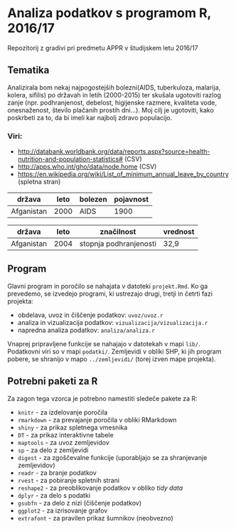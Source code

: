 # Analiza podatkov s programom R, 2016/17

Repozitorij z gradivi pri predmetu APPR v študijskem letu 2016/17

## Tematika

Analizirala bom nekaj najpogostejših bolezni(AIDS, tuberkuloza, malarija, kolera, sifilis) po državah in letih (2000-2015) ter skušala ugotoviti razlog zanje (npr. podhranjenost, debelost, higijenske razmere, kvaliteta vode, onesnaženost, število plačanih prostih dni...). Moj cilj je ugotoviti, kako poskrbeti za to, da bi imeli kar najbolj zdravo populacijo.

### Viri:

* http://databank.worldbank.org/data/reports.aspx?source=health-nutrition-and-population-statistics# (CSV)
* http://apps.who.int/gho/data/node.home (CSV)
* https://en.wikipedia.org/wiki/List_of_minimum_annual_leave_by_country (spletna stran)

država | leto | bolezen | pojavnost
-------|------|---------|----------
Afganistan|2000|AIDS|1900

država | leto | značilnost | vrednost
-------|------|------------|---------
Afganistan | 2004 | stopnja podhranjenosti | 32,9
## Program

Glavni program in poročilo se nahajata v datoteki `projekt.Rmd`. Ko ga prevedemo,
se izvedejo programi, ki ustrezajo drugi, tretji in četrti fazi projekta:

* obdelava, uvoz in čiščenje podatkov: `uvoz/uvoz.r`
* analiza in vizualizacija podatkov: `vizualizacija/vizualizacija.r`
* napredna analiza podatkov: `analiza/analiza.r`

Vnaprej pripravljene funkcije se nahajajo v datotekah v mapi `lib/`. Podatkovni
viri so v mapi `podatki/`. Zemljevidi v obliki SHP, ki jih program pobere, se
shranijo v mapo `../zemljevidi/` (torej izven mape projekta).

## Potrebni paketi za R

Za zagon tega vzorca je potrebno namestiti sledeče pakete za R:

* `knitr` - za izdelovanje poročila
* `rmarkdown` - za prevajanje poročila v obliki RMarkdown
* `shiny` - za prikaz spletnega vmesnika
* `DT` - za prikaz interaktivne tabele
* `maptools` - za uvoz zemljevidov
* `sp` - za delo z zemljevidi
* `digest` - za zgoščevalne funkcije (uporabljajo se za shranjevanje zemljevidov)
* `readr` - za branje podatkov
* `rvest` - za pobiranje spletnih strani
* `reshape2` - za preoblikovanje podatkov v obliko *tidy data*
* `dplyr` - za delo s podatki
* `gsubfn` - za delo z nizi (čiščenje podatkov)
* `ggplot2` - za izrisovanje grafov
* `extrafont` - za pravilen prikaz šumnikov (neobvezno)
